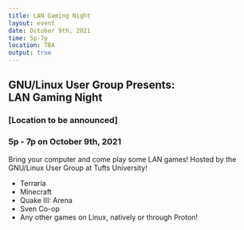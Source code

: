 ```yaml
---
title: LAN Gaming Night
layout: event
date: October 9th, 2021
time: 5p-7p
location: TBA
output: true
---
```


<h2>GNU/Linux User Group Presents:<br>
    LAN Gaming Night</h2>
<h3>[Location to be announced]</h3>
<h3>5p - 7p on October 9th, 2021</h3>
<p>
    Bring your computer and come play some LAN games!
    Hosted by the GNU/Linux User Group at Tufts University!
</p>
<ul>
    <li>Terraria</li>
    <li>Minecraft</li>
    <li>Quake III: Arena</li>
    <li>Sven Co-op</li>
    <li>Any other games on Linux, 
        natively or through Proton!</li>
</ul>